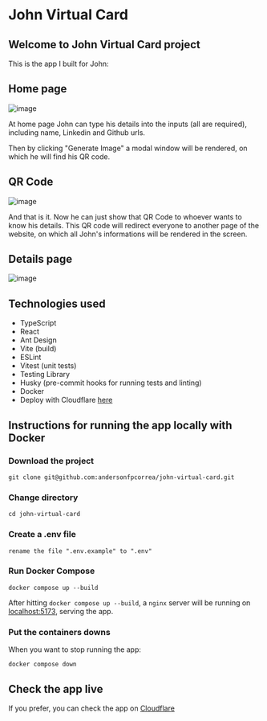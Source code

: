 # John Virtual Card

## Welcome to John Virtual Card project

This is the app I built for John:

## Home page

![image](https://user-images.githubusercontent.com/92505216/226087893-446e0ba8-d880-476d-8d4c-24a42b360cf4.png)

At home page John can type his details into the inputs (all are required), including name, Linkedin and Github urls.

Then by clicking "Generate Image" a modal window will be rendered, on which he will find his QR code.

## QR Code

![image](https://user-images.githubusercontent.com/92505216/226087680-afd0a72f-e725-468a-9a39-1feaa58a1c77.png)

And that is it. Now he can just show that QR Code to whoever wants to know his details. This QR code will redirect everyone to another page of the website, on which all John's informations will be rendered in the screen.

## Details page

![image](https://user-images.githubusercontent.com/92505216/226087854-3d6bb76c-e2ba-4699-a4fd-ce9ebd1883d1.png)

## Technologies used

- TypeScript
- React
- Ant Design
- Vite (build)
- ESLint
- Vitest (unit tests)
- Testing Library
- Husky (pre-commit hooks for running tests and linting)
- Docker
- Deploy with Cloudflare [here](https://john-virtual-card.pages.dev)

## Instructions for running the app locally with Docker

### Download the project

```
git clone git@github.com:andersonfpcorrea/john-virtual-card.git
```

### Change directory

```
cd john-virtual-card
```

### Create a .env file

```
rename the file ".env.example" to ".env"
```

### Run Docker Compose

```
docker compose up --build
```

After hitting `docker compose up --build`, a `nginx` server will be running on [localhost:5173](http://localhost:5173), serving the app.

### Put the containers downs

When you want to stop running the app:

```
docker compose down
```

## Check the app live

If you prefer, you can check the app on [Cloudflare](https://john-virtual-card.pages.dev)
